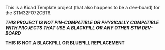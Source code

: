 This is a Kicad Template project (that also happens to be a dev-board) for the STM32F072CBT6.

***THIS PROJECT IS NOT PIN-COMPATIBLE OR PHYSICALLY COMPATIBLE WITH PROJECTS THAT USE A BLACKPILL OR ANY OTHER STM DEV-BOARD***

**THIS IS NOT A BLACKPILL OR BLUEPILL REPLACEMENT**
